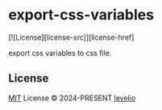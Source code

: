 # export-css-variables

[![License][license-src]][license-href]

export css variables to css file.

## License

[MIT](./LICENSE) License © 2024-PRESENT [levelio](https://github.com/levelio)
